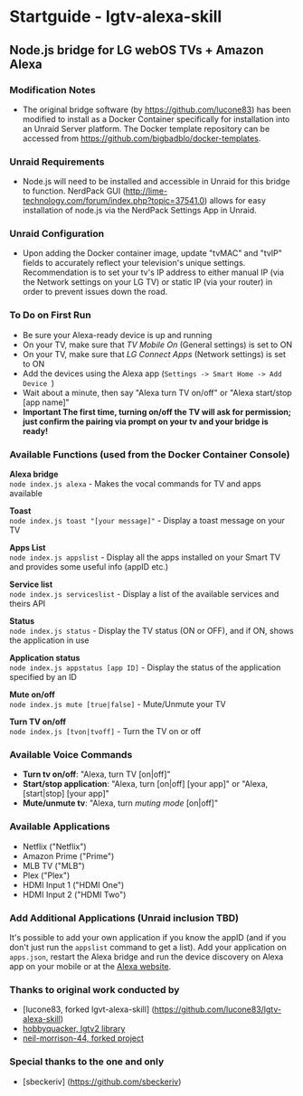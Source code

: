 # Startguide - lgtv-alexa-skill
## Node.js bridge for LG webOS TVs + Amazon Alexa

### Modification Notes
- The original bridge software (by https://github.com/lucone83) has been modified to install as a Docker Container specifically for installation into an Unraid Server platform. The Docker template repository can be accessed from https://github.com/bigbadblo/docker-templates.

### Unraid Requirements
- Node.js will need to be installed and accessible in Unraid for this bridge to function. NerdPack GUI (http://lime-technology.com/forum/index.php?topic=37541.0) allows for easy installation of node.js via the NerdPack Settings App in Unraid. 

### Unraid Configuration
- Upon adding the Docker container image, update "tvMAC" and "tvIP" fields to accurately reflect your television's unique settings. Recommendation is to set your tv's IP address to either manual IP (via the Network settings on your LG TV) or static IP (via your router) in order to prevent issues down the road.

### To Do on First Run
- Be sure your Alexa-ready device is up and running
- On your TV, make sure that _TV Mobile On_ (General settings) is set to ON
- On your TV, make sure that _LG Connect Apps_ (Network settings) is set to ON
- Add the devices using the Alexa app (`Settings -> Smart Home -> Add Device `)
- Wait about a minute, then say "Alexa turn TV on/off" or "Alexa start/stop [app name]"
- **Important The first time, turning on/off the TV will ask for permission; just confirm the pairing via prompt on your tv and your bridge is ready!**

### Available Functions (used from the Docker Container Console)
**Alexa bridge**<br/>
`node index.js alexa` - Makes the vocal commands for TV and apps available

**Toast**<br/>
`node index.js toast "[your message]"` - Display a toast message on your TV

**Apps List**<br/> 
`node index.js appslist` - Display all the apps installed on your Smart TV and provides some useful info (appID etc.)

**Service list**<br/>
`node index.js serviceslist` - Display a list of the available services and theirs API

**Status**<br/>
`node index.js status` - Display the TV status (ON or OFF), and if ON, shows the application in use

**Application status**<br/>
`node index.js appstatus [app ID]` - Display the status of the application specified by an ID

**Mute on/off**<br/>
`node index.js mute [true|false]` - Mute/Unmute your TV

**Turn TV on/off**<br/>
`node index.js [tvon|tvoff]` - Turn the TV on or off

### Available Voice Commands
- **Turn tv on/off**: "Alexa, turn TV [on|off]"
- **Start/stop application**: "Alexa, turn \[on|off\] \[your app\]" or "Alexa,\[start|stop\] \[your app\]"
- **Mute/unmute tv**: "Alexa, turn _muting mode_ \[on|off\]"

### Available Applications
- Netflix ("Netflix")
- Amazon Prime ("Prime")
- MLB TV ("MLB")
- Plex ("Plex")
- HDMI Input 1 ("HDMI One")
- HDMI Input 2 ("HDMI Two")

### Add Additional Applications (Unraid inclusion TBD)
It's possible to add your own application if you know the appID (and if you don't just run the `appslist` command to get a list). Add your application on `apps.json`, restart the Alexa bridge and run the device discovery on Alexa app on your mobile or at the [Alexa website](https://alexa.amazon.com).

### Thanks to original work conducted by
- [lucone83, forked lgvt-alexa-skill] (https://github.com/lucone83/lgtv-alexa-skill)
- [hobbyquacker, lgtv2 library](https://github.com/hobbyquaker/lgtv2)
- [neil-morrison-44, forked project](https://github.com/neil-morrison44/lg-alexa-node)

### Special thanks to the one and only
- [sbeckeriv] (https://github.com/sbeckeriv)
